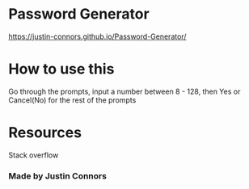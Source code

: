 # Password Generator
https://justin-connors.github.io/Password-Generator/

# How to use this
Go through the prompts, input a number between 8 - 128, then Yes or Cancel(No) for the rest of the prompts

# Resources
Stack overflow

### Made by Justin Connors
